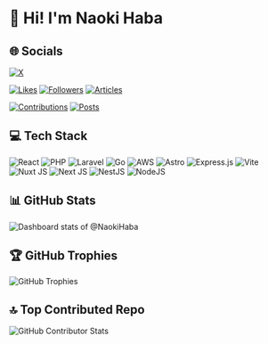 # 👋 Hi! I'm Naoki Haba

## 🌐 Socials

[![X](https://img.shields.io/badge/X-black.svg?logo=X&logoColor=white)](https://x.com/naoki_haba)

[![Likes](https://badgen.org/img/zenn/naonao70/likes?style=plastic)](https://zenn.dev/naonao70)
[![Followers](https://badgen.org/img/zenn/naonao70/followers?style=plastic)](https://zenn.dev/naonao70)
[![Articles](https://badgen.org/img/zenn/naonao70/articles?style=plastic)](https://zenn.dev/naonao70)

[![Contributions](https://qiita-badge.apiapi.app/s/NaokiHaba/contributions.svg)](http://qiita.com/NaokiHaba)
[![Posts](https://qiita-badge.apiapi.app/s/NaokiHaba/posts.svg)](http://qiita.com/NaokiHaba)

## 💻 Tech Stack

![React](https://img.shields.io/badge/react-%2320232a.svg?style=for-the-badge&logo=react&logoColor=%2361DAFB) ![PHP](https://img.shields.io/badge/php-%23777BB4.svg?style=for-the-badge&logo=php&logoColor=white) ![Laravel](https://img.shields.io/badge/laravel-%23FF2D20.svg?style=for-the-badge&logo=laravel&logoColor=white) ![Go](https://img.shields.io/badge/go-%2300ADD8.svg?style=for-the-badge&logo=go&logoColor=white) ![AWS](https://img.shields.io/badge/AWS-%23FF9900.svg?style=for-the-badge&logo=amazon-aws&logoColor=white) ![Astro](https://img.shields.io/badge/astro-%232C2052.svg?style=for-the-badge&logo=astro&logoColor=white) ![Express.js](https://img.shields.io/badge/express.js-%23404d59.svg?style=for-the-badge&logo=express&logoColor=%2361DAFB) ![Vite](https://img.shields.io/badge/vite-%23646CFF.svg?style=for-the-badge&logo=vite&logoColor=white) ![Nuxt JS](https://img.shields.io/badge/Nuxt-002E3B?style=for-the-badge&logo=nuxt.js&logoColor=#00DC82) ![Next JS](https://img.shields.io/badge/Next-black?style=for-the-badge&logo=next.js&logoColor=white) ![NestJS](https://img.shields.io/badge/nestjs-%23E0234E.svg?style=for-the-badge&logo=nestjs&logoColor=white) ![NodeJS](https://img.shields.io/badge/node.js-6DA55F?style=for-the-badge&logo=node.js&logoColor=white)

## 📊 GitHub Stats

![Dashboard stats of @NaokiHaba](https://next.ossinsight.io/widgets/official/compose-user-dashboard-stats/thumbnail.png?user_id=59875779&image_size=auto&color_scheme=dark)

## 🏆 GitHub Trophies

![GitHub Trophies](https://github-profile-trophy.vercel.app/?username=NaokiHaba&theme=radical&no-frame=false&no-bg=false&margin-w=4)

## 🔝 Top Contributed Repo

![GitHub Contributor Stats](https://github-contributor-stats.vercel.app/api?username=NaokiHaba&limit=5&theme=radical&combine_all_yearly_contributions=true)
